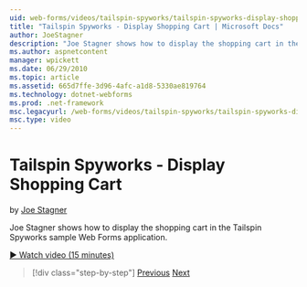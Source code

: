 ```yaml
---
uid: web-forms/videos/tailspin-spyworks/tailspin-spyworks-display-shopping-cart
title: "Tailspin Spyworks - Display Shopping Cart | Microsoft Docs"
author: JoeStagner
description: "Joe Stagner shows how to display the shopping cart in the Tailspin Spyworks sample Web Forms application."
ms.author: aspnetcontent
manager: wpickett
ms.date: 06/29/2010
ms.topic: article
ms.assetid: 665d7ffe-3d96-4afc-a1d8-5330ae819764
ms.technology: dotnet-webforms
ms.prod: .net-framework
msc.legacyurl: /web-forms/videos/tailspin-spyworks/tailspin-spyworks-display-shopping-cart
msc.type: video
---
```

Tailspin Spyworks - Display Shopping Cart
====================
by [Joe Stagner](https://github.com/JoeStagner)

Joe Stagner shows how to display the shopping cart in the Tailspin Spyworks sample Web Forms application.

[&#9654; Watch video (15 minutes)](https://channel9.msdn.com/Blogs/ASP-NET-Site-Videos/tailspin-spyworks-display-shopping-cart)

>[!div class="step-by-step"]
[Previous](tailspin-spyworks-adding-items-to-the-shopping-cart.md)
[Next](tailspin-spyworks-update-the-shopping-cart.md)
